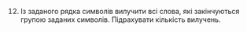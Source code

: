 12. Із заданого рядка символів вилучити всі слова, які закінчуються групою заданих символів. Підрахувати кількість вилучень.
